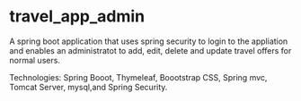 # travel_app_admin

A spring boot application that uses spring security to login to the appliation and enables an administratot to add, edit, delete and update travel offers for normal users.

Technologies: Spring Booot, Thymeleaf, Boootstrap CSS, Spring mvc, Tomcat Server, mysql,and Spring Security.
